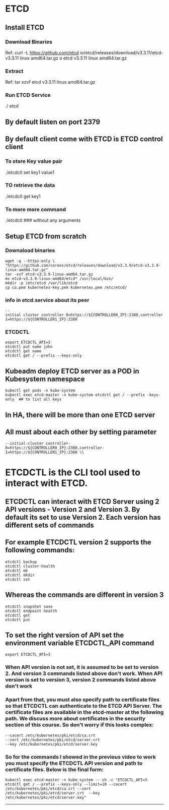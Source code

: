 # ETCD

## Install ETCD
### Download Binaries
Ref: curl -L https://github.com/etcd io/etcd/releases/download/v3.3.11/etcd-v3.3.11 linux amd64.tar.gz o etcd v3.3.11 linux amd64.tar.gz
### Extract
Ref: tar xzvf etcd v3.3.11 linux amd64.tar.gz
### Run ETCD Service
./ etcd

## By default listen on port 2379
## By default client come with ETCD is ETCD control client
### To store Key value pair
./etcdctl set key1 value1
### TO retrieve the data
./etcdctl get key1
### To more more command
./etcdctl  ### without any arguments

## Setup ETCD from scratch
### Downaload binaries
```
wget -q --https-only \
"https://github.com/coreos/etcd/releases/download/v3.3.9/etcd-v3.3.9-linux-amd64.tar.gz"
tar -xvf etcd-v3.3.9-linux-amd64.tar.gz
mv etcd-v3.3.9-linux-amd64/etcd* /usr/local/bin/
mkdir -p /etc/etcd /var/lib/etcd
cp ca.pem kubernetes-key.pem kubernetes.pem /etc/etcd/
```
### info in etcd.service about its peer
```
--
initial cluster controller 0=https://${CONTROLLER0_IP}:2380,controller 1=https://${CONTROLLER1_IP}:2380
```
### ETCDCTL
```
export ETCDCTL_API=3
etcdctl put name john
etcdctl get name
etcdctl get / --prefix --keys-only
```

## Kubeadm deploy ETCD server as a POD in Kubesystem namespace
```
kubectl get pods -n kube-system
kubectl exec etcd-master -n kube-system etcdctl get / --prefix -keys-only  ## to list all keys
```

## In HA, there will be more than one ETCD server
## All must about each other by setting parameter
```
--initial-cluster controller-0=https://${CONTROLLER0_IP}:2380,controller-1=https://${CONTROLLER1_IP}:2380 \\
```

# ETCDCTL is the CLI tool used to interact with ETCD.

## ETCDCTL can interact with ETCD Server using 2 API versions - Version 2 and Version 3.  By default its set to use Version 2. Each version has different sets of commands
## For example ETCDCTL version 2 supports the following commands:
```
etcdctl backup
etcdctl cluster-health
etcdctl mk
etcdctl mkdir
etcdctl set
```
## Whereas the commands are different in version 3
```
etcdctl snapshot save 
etcdctl endpoint health
etcdctl get
etcdctl put
```

## To set the right version of API set the environment variable ETCDCTL_API command
```
export ETCDCTL_API=3
```
### When API version is not set, it is assumed to be set to version 2. And version 3 commands listed above don't work. When API version is set to version 3, version 2 commands listed above don't work
### Apart from that, you must also specify path to certificate files so that ETCDCTL can authenticate to the ETCD API Server. The certificate files are available in the etcd-master at the following path. We discuss more about certificates in the security section of this course. So don't worry if this looks complex:
```
--cacert /etc/kubernetes/pki/etcd/ca.crt     
--cert /etc/kubernetes/pki/etcd/server.crt     
--key /etc/kubernetes/pki/etcd/server.key
```
### So for the commands I showed in the previous video to work you must specify the ETCDCTL API version and path to certificate files. Below is the final form:
```
kubectl exec etcd-master -n kube-system -- sh -c "ETCDCTL_API=3 etcdctl get / --prefix --keys-only --limit=10 --cacert /etc/kubernetes/pki/etcd/ca.crt --cert /etc/kubernetes/pki/etcd/server.crt  --key /etc/kubernetes/pki/etcd/server.key" 
```
********************************